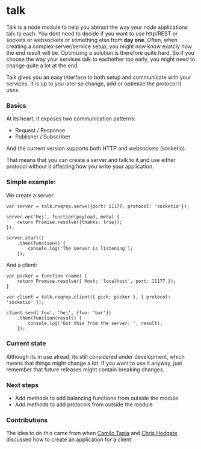 # talk

Talk is a node module to help you abtract the way your node applications talk to each. You dont need to decide if you want to use http/REST or sockets or websockets or something else from **day one**.
Often, when creating a complex server/service setup, you might now know exatcly how the end result will be. Optimizing a solution is therefore quite hard. So if you choose the way your services talk to eachother too early, you might need to change quite a lot at the end.

Talk gives you an easy interface to both setup and communicate with your services. It is up to you later so change, add or optimize the protocol it uses. 

### Basics
At its heart, it exposes two communication patterns:

- Request / Response
- Publisher / Subscriber

And the current version supports both HTTP and websockets (socketio).

That means that you can create a server and talk to it and use either protocol without it affecting how you write your application. 

### Simple example:

We create a server:

    var server = talk.reqrep.serve({port: 11177, protocol: 'socketio'});

    server.on('hej', function(payload, meta) {
        return Promise.resolve({thanks: true});
    });

    server.start()
        .then(function() {
            console.log('The server is listening');
        });

And a client:

    var picker = function (name) { 
        return Promise.resolve({ host: 'localhost', port: 11177 });
    }

    var client = talk.reqrep.client({ pick: picker }, { protocol: 'socketio' });

    client.send('foo', 'hej', {foo: 'bar'})
        .then(function(result) {
            console.log('Got this from the server: ', result);
        });

### Current state
Although its in use alread, its still considered under development, which means that things might change a lot. If you want to use it anyway, just remember that future releases might contain breaking changes.

### Next steps

- Add methods to add balancing functions from outside the module
- Add methods to add protocols from outside the module


### Contributions

The idea to do this came from when [Camilo Tapia](https://github.com/camme) and [Chris Hedgate](https://github.com/chrishedgate) discussed how to create an application for a client.
